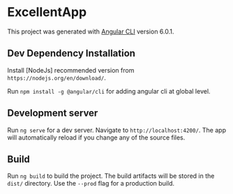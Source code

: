 # ExcellentApp

This project was generated with [Angular CLI](https://github.com/angular/angular-cli) version 6.0.1.

## Dev Dependency Installation

Install [NodeJs] recommended version from `https://nodejs.org/en/download/`.

Run `npm install -g @angular/cli` for adding angular cli at global level.

## Development server

Run `ng serve` for a dev server. Navigate to `http://localhost:4200/`. The app will automatically reload if you change any of the source files.

## Build

Run `ng build` to build the project. The build artifacts will be stored in the `dist/` directory. Use the `--prod` flag for a production build.